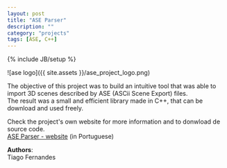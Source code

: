 ```yaml
---
layout: post
title: "ASE Parser"
description: ""
category: "projects"
tags: [ASE, C++]
---
```

{% include JB/setup %}

![ase logo]({{ site.assets }}/ase_project_logo.png)

The objective of this project was to build an intuitive tool that was able to import 3D scenes described by ASE (ASCii Scene Export) files.  
The result was a small and efficient library made in C++, that can be download and used freely.

Check the project's own website for more information and to donwload de source code.  
[ASE Parser - website](http://paginas.fe.up.pt/~necg/sites/ASEParser/index.html) (in Portuguese)

**Authors**:  
Tiago Fernandes

